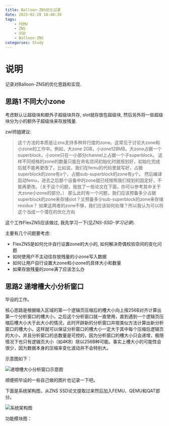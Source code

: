 ```yaml
---
title: Balloon-ZNS优化记录
date: 2025-02-28 18:40:39
tags:
    - FEMU
    - ZNS
    - SSD
    - Balloon-ZNS
categories: Study
---
```


# 说明

记录对Balloon-ZNS的优化思路和实现.

## 思路1 不同大小zone

考虑默认让超级块和额外子超级块共存, slot就存放在超级块, 然后另外将一些超级块分为小的额外子超级块来存放残量. 

zwl师姐建议:


> 这个方法的本质是让zns支持多种并行度的zone。这常见于讨论大zone和小zone的工作中。例如，大zone 2GB，小zone128MB。大zone占据一个superblock，小zone只在一小部分channel上占据一个子superblock。
这样不同规格的zone的数量只能在命名空间初始化时就规划好，初始化完成后就不能再更改了。比如说，我们在femu的代码里就写好，占据superblock的zone有x个，占据sub-superblock的zone有y个。
然后编译启动femu，进去之后那个设备中的zone就已经按照我们规划的固定好，不能再更改。（关于这个问题，我放了一些论文在下面，你可以参考其中关于大zone小zone的部分。）
那么此时有一个问题，我们应该预备多少占据superblock的zone来存储slot？又预备多少sub-superblock的zone来存储residue？
如果这两者的zone不够，我们应该如何处理？所以我认为可以将这个当成一个潜在的优化方向

这个工作FlexZNS应该做过, 我先学习一下(见*ZNS-SSD-学习记录*).

主要有几个问题要考虑:

- FlexZNS是如何允许自行设置zone的大小的, 如何解决奇偶校验空间的变化问题
- 如何使用户不主动往存放残量的小zone写入数据
- 如何让用户自行设置大zone和小zone的具体大小和数量
- 如果存放残量的zone满了应该怎么办

## 思路2 递增槽大小分析窗口

毕设的工作。

核心思路是根据输入区域的第一个逻辑页压缩后的槽大小向上按256B对齐计算出第一个分析窗口的槽大小，之后这个分析窗口就一直使用，直到遇到一个逻辑页压缩后槽大小大于此大小的情况，此时开辟新的分析窗口并按类似方法计算出新分析窗口的槽大小。这样就可以保证分析窗口的槽大小一定大于其中每个压缩后逻辑页的大小，并且分析窗口的总数量是可控的，因为分析窗口的槽大小只会递增，极限情况下也只有逻辑页大小（如4KB）除以256B种可能。事实上槽大小的可能性会很少，因为数据本身的压缩率变化波动并不会特别大。

示意图如下：

![递增槽大小分析窗口示意图](IncSlotSize.drawio.png)

顺便把毕设的一些自己做的图片也记录一下吧。

下面是系统架构图，从ZNS SSD论文提取过来然后加入FEMU、QEMU和QAT部分。

![系统架构图](Structure-bishe.drawio.png)

功能模块图：

